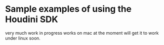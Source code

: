 # Sample examples of using the Houdini SDK

very much work in progress works on mac at the moment will get it to work under linux soon.

